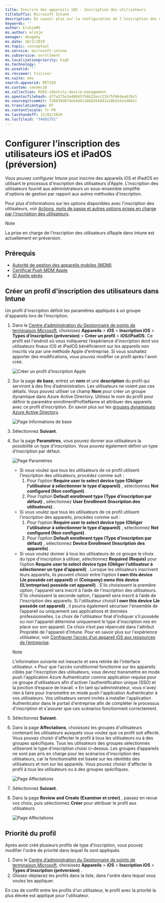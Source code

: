 ```yaml
---
title: Inscrire des appareils iOS - Inscription des utilisateurs
titleSuffix: Microsoft Intune
description: En savoir plus sur la configuration de l’inscription des utilisateurs iOS et iPadOS.
keywords: ''
author: ErikjeMS
ms.author: erikje
manager: dougeby
ms.date: 10/2/2019
ms.topic: conceptual
ms.service: microsoft-intune
ms.subservice: enrollment
ms.localizationpriority: high
ms.technology: ''
ms.assetid: ''
ms.reviewer: tisilver
ms.suite: ems
search.appverid: MET150
ms.custom: seodec18
ms.collection: M365-identity-device-management
ms.openlocfilehash: d77a275e3a48845f56b22ecc21b75f664ea619c5
ms.sourcegitcommit: f26039d674eb4d61ab68264dd1a10b2e5e1d842c
ms.translationtype: HT
ms.contentlocale: fr-FR
ms.lasthandoff: 12/02/2019
ms.locfileid: "74691751"
---
```

# <a name="set-up-ios-and-ipados-user-enrollment-preview"></a>Configurer l’inscription des utilisateurs iOS et iPadOS (préversion)

Vous pouvez configurer Intune pour inscrire des appareils iOS et iPadOS en utilisant le processus d'inscription des utilisateurs d'Apple. L'inscription des utilisateurs fournit aux administrateurs un sous-ensemble simplifié d'options de gestion par rapport aux autres méthodes d'inscription.

Pour plus d'informations sur les options disponibles avec l'inscription des utilisateurs, voir [Actions, mots de passe et autres options prises en charge par l'inscription des utilisateurs](ios-user-enrollment-supported-actions.md).

> [!NOTE]
> La prise en charge de l'inscription des utilisateurs d’Apple dans Intune est actuellement en préversion.

## <a name="prerequisites"></a>Prérequis
- [Autorité de gestion des appareils mobiles (MDM)](../fundamentals/mdm-authority-set.md)
- [Certificat Push MDM Apple](apple-mdm-push-certificate-get.md)
- [ID Apple gérés](https://support.apple.com/guide/apple-business-manager/mdm1c9622977/web).

## <a name="create-a-user-enrollment-profile-in-intune"></a>Créer un profil d'inscription des utilisateurs dans Intune

Un profil d'inscription définit les paramètres appliqués à un groupe d'appareils lors de l’inscription. 

1. Dans le [Centre d’administration du Gestionnaire de points de terminaison Microsoft](https://go.microsoft.com/fwlink/?linkid=2109431), choisissez **Appareils** > **iOS** > **Inscription iOS** > **Types d’inscription (préversion)**  > **Créer un profil** > **iOS/iPadOS**. Ce profil est l'endroit où vous indiquerez l’expérience d'inscription dont vos utilisateurs finaux iOS et iPadOS bénéficieront sur les appareils non inscrits via par une méthode Apple d'entreprise. Si vous souhaitez apporter des modifications, vous pouvez modifier ce profil après l'avoir créé.

    ![Créer un profil d’inscription Apple](./media/ios-user-enrollment/create-profile.png)

2. Sur la page **de base**, entrez un **nom** et une **description** du profil qui serviront à des fins d’administration. Les utilisateurs ne voient pas ces détails. Vous pouvez utiliser ce champ **Nom** pour créer un groupe dynamique dans Azure Active Directory. Utilisez le nom du profil pour définir le paramètre enrollmentProfileName et attribuer des appareils avec ce profil d’inscription. En savoir plus sur les [groupes dynamiques Azure Active Directory](https://docs.microsoft.com/azure/active-directory/active-directory-groups-dynamic-membership-azure-portal#rules-for-devices).

    ![Page Informations de base](./media/ios-user-enrollment/basics-page.png)


3. Sélectionnez **Suivant**.

4. Sur la page **Paramètres**, vous pouvez donner aux utilisateurs la possibilité un type d'inscription. Vous pouvez également définir un type d’inscription par défaut.

    ![Page Paramètres](./media/ios-user-enrollment/settings-page.png)

    - Si vous voulez que tous les utilisateurs de ce profil utilisent l'inscription des utilisateurs, procédez comme suit :
        1. Pour l’option **Require user to select device type (Obliger l'utilisateur à sélectionner le type d’appareil)** , sélectionnez **Not configured (Non configuré)** .
        2. Pour l’option **Default enrollment type (Type d’inscription par défaut)** , sélectionnez **User Enrollment (Inscription des utilisateurs)** .
    - Si vous voulez que tous les utilisateurs de ce profil utilisent l'inscription des appareils, procédez comme suit :
        1. Pour l’option **Require user to select device type (Obliger l'utilisateur à sélectionner le type d’appareil)** , sélectionnez **Not configured (Non configuré)** .
        2. Pour l’option **Default enrollment type (Type d’inscription par défaut)** , sélectionnez **Device Enrollment (Inscription des appareils)** .
    - Si vous voulez donner à tous les utilisateurs de ce groupe le choix du type d'inscription à utiliser, sélectionnez **Required (Requis)** pour l’option **Require user to select device type (Obliger l’utilisateur à sélectionner un type d’appareil)** . Lorsque les utilisateurs inscrivent leurs appareils, ils peuvent choisir entre l’option **I own this device (Je possède cet appareil)** et **(Company) owns this device ((L’entreprise) possède cet appareil)** . S'ils choisissent la première option, l'appareil sera inscrit à l’aide de l'inscription des utilisateurs. S'ils choisissent la seconde option, l'appareil sera inscrit à l’aide de l'inscription des appareils. Si l'utilisateur choisit **I own this device (Je possède cet appareil)** , il pourra également sécuriser l'ensemble de l’appareil ou uniquement ses applications et données professionnelles. Le choix de l'utilisateur final d’indiquer s’il possède ou non l'appareil détermine uniquement le type d'inscription mis en place sur son appareil. Ce choix n’est pas répercuté dans l'attribut Propriété de l'appareil d’Intune. Pour en savoir plus sur l'expérience utilisateur, voir [Configurer l’accès d’un appareil iOS aux ressources de l’entreprise](https://docs.microsoft.com/intune-user-help/enroll-your-device-in-intune-ios).
    
    > [!NOTE]
    > L'information suivante est inexacte et sera retirée de l'interface utilisateur.
    > « Pour que l'accès conditionnel fonctionne sur les appareils ciblés par l'inscription des utilisateurs, vous devrez transmettre en mode push l'application Azure Authenticator comme application requise pour ce groupe d'utilisateurs afin d'activer l’authentification unique (SSO) et la jonction d’espace de travail. »
    > En tant qu'administrateur, vous n'avez rien à faire pour transmettre en mode push l'application Authenticator à vos utilisateurs. Vos utilisateurs seront invités à installer l'application Authenticator dans le portail d'entreprise afin de compléter le processus d'inscription et s'assurer que ces scénarios fonctionnent correctement.

5. Sélectionnez **Suivant**.

6. Dans la page **Affectations**, choisissez les groupes d'utilisateurs contenant les utilisateurs auxquels vous voulez que ce profil soit affecté. Vous pouvez choisir d'affecter le profil à tous les utilisateurs ou à des groupes spécifiques. Tous les utilisateurs des groupes sélectionnés utiliseront le type d'inscription choisi ci-dessus. Les groupes d’appareils ne sont pas pris en charge pour les scénarios d'inscription des utilisateurs, car la fonctionnalité est basée sur les identités des utilisateurs et non sur les appareils. Vous pouvez choisir d'affecter le profil à tous les utilisateurs ou à des groupes spécifiques.

    ![Page Affectations](./media/ios-user-enrollment/assignments-page.png)

7. Sélectionnez **Suivant**.

8. Dans la page **Review and Create (Examiner et créer)** , passez en revue vos choix, puis sélectionnez **Créer** pour attribuer le profil aux utilisateurs.

    ![Page Affectations](./media/ios-user-enrollment/assignments-page.png)


## <a name="profile-priority"></a>Priorité du profil

Après avoir créé plusieurs profils de type d’inscription, vous pouvez modifier l'ordre de priorité dans lequel ils sont appliqués.

1. Dans le [Centre d’administration du Gestionnaire de points de terminaison Microsoft](https://go.microsoft.com/fwlink/?linkid=2109431), choisissez **Appareils** > **iOS** > **Inscription iOS** > **Types d’inscription (préversion)** .
2. Glissez-déplacez les profils dans la liste, dans l'ordre dans lequel vous voulez les appliquer.

En cas de conflit entre les profils d'un utilisateur, le profil avec la priorité la plus élevée est appliqué pour l'utilisateur.


